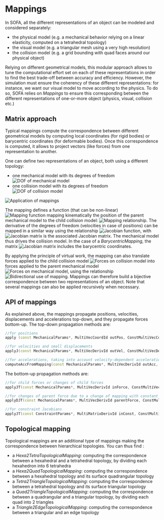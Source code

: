 Mappings
========


In SOFA, all the different representations of an object can be modeled and considered separately:

  - the physical model (e.g. a mechanical behavior relying on a linear elasticity, computed on a tetrahedral topology)
  - the visual model (e.g. a triangular mesh using a very high resolution)
  - the collision model (e.g. a grid bounding with quad faces around our physical object)

Relying on different geometrical models, this modular approach allows to tune the computational effort set on each of these representations in order to find the best trade-off between accuracy and efficiency. However, the simulation must ensure the coherency of these different representations: for instance, we want our visual model to move according to the physics. To do so, SOFA relies on _Mappings_ to ensure this corresponding between the different representations of one-or-more object (physics, visual, collision etc.)


Matrix approach
---------------

Typical mappings compute the correspondence between different geometrical models by computing local coordinates (for rigid bodies) or barycentric coordinates (for deformable bodies). Once this correspondence is computed, it allows to project vectors (like forces) from one representation to another.


One can define two representations of an object, both using a different topology:

  - one mechanical model with its degrees of freedom <img class="latex" src="https://latex.codecogs.com/png.latex?q" title="DOF of mechanical model" />
  - one collision model with its degrees of freedom <img class="latex" src="https://latex.codecogs.com/png.latex?p" title="DOF of collision model" />

![Application of mappings](https://www.sofa-framework.org/wp-content/uploads/2018/10/Mapping-illustration.png)

The mapping defines a function (that can be non-linear) <img class="latex" src="https://latex.codecogs.com/png.latex?\mathbb{J}" title="Mapping function" /> mapping kinematically the position of the parent mechanical model to the child collision model: <img class="latex" src="https://latex.codecogs.com/png.latex?p=\mathbb{J}(q)" title="Mapping relationship" />. The derivative of the degrees of freedom (velocities in case of positions) can be mapped in a similar way using the relationship <img class="latex" src="https://latex.codecogs.com/png.latex?v_p=\mathbf{J}v_q" title="Jacobian function" />, with <img class="latex" src="https://latex.codecogs.com/png.latex?\mathbf{J}=\textstyle\frac{\partial%20p}{\partial%20q}" title="Jacobian matrix" /> is the associated Jacobian matrix. The mechanical model thus drives the collision model. In the case of a _BarycentricMapping_, the matrix <img class="latex" src="https://latex.codecogs.com/png.latex?\mathbf{J}" title="Jacobian matrix" /> includes the barycentric coordinates.

By applying the principle of virtual work, the mapping can also translate forces applied to the child collision model <img class="latex" src="https://latex.codecogs.com/png.latex?f_p" title="Forces on collision model" /> into forces applied to the parent mechanical model <img class="latex" src="https://latex.codecogs.com/png.latex?f_q" title="Forces on mechanical model" />, using the relationship <img class="latex" src="https://latex.codecogs.com/png.latex?f_{q}=\mathbf{J}^{T}f_{p}" title="Bidirectional use of mapping" />. Mappings can therefore build a bijective correspondence between two representations of an object. Note that several mappings can also be applied recursively when necessary.


API of mappings
---------------

As explained above, the mappings propagate positions, velocities, displacements and accelerations top-down, and they propagate forces bottom-up. The top-down propagation methods are:

```cpp
//for positions
apply (const MechanicalParams*, MultiVecCoordId outPos, ConstMultiVecCoordId inPos );

//for velocities and small displacements
applyJ(const MechanicalParams*, MultiVecDerivId outVel, ConstMultiVecDerivId inVel );

//for accelerations, taking into account velocity-dependent accelerations in nonlinear mappings
computeAccFromMapping(const MechanicalParams*, MultiVecDerivId outAcc, ConstMultiVecDeri inVel, ConstMultiVecDerivId inAcc );
```

The bottom-up propagation methods are:

```cpp
//for child forces or changes of child forces
applyJT(const MechanicalParams*, MultiVecDerivId inForce, ConstMultiVecDerivId outForce );

//for changes of parent force due to a change of mapping with constant child force
applyDJT(const MechanicalParams*, MultiVecDerivId parentForce, ConstMultiVecDerivId childForce );

//for constraint Jacobians
applyJT(const ConstraintParams*, MultiMatrixDerivId inConst, ConstMultiMatrixDerivId outConst );
```

Topological mapping
-------------------

Topological mappings are an additional type of mappings making the correspondence between hierarchical topologies. You can thus find :

  - a _Hexa2TetraTopologicalMapping_: computing the correspondence between a hexahedral and a tetrahedral topology, by dividing each hexahedron into 6 tetrahedra
  - a _Hexa2QuadTopologicalMapping_: computing the correspondence between a hexahedral topology and its surface quadrangular topology
  - a _Tetra2TriangleTopologicalMapping_: computing the correspondence between a tetrahedral topology and its surface triangular topology
  - a _Quad2TriangleTopologicalMapping_: computing the correspondence between a quadrangular and a triangular topology, by dividing each quad into 2 triangles
  - a _Triangle2EdgeTopologicalMapping_: computing the correspondence between a triangular and an edge topology
